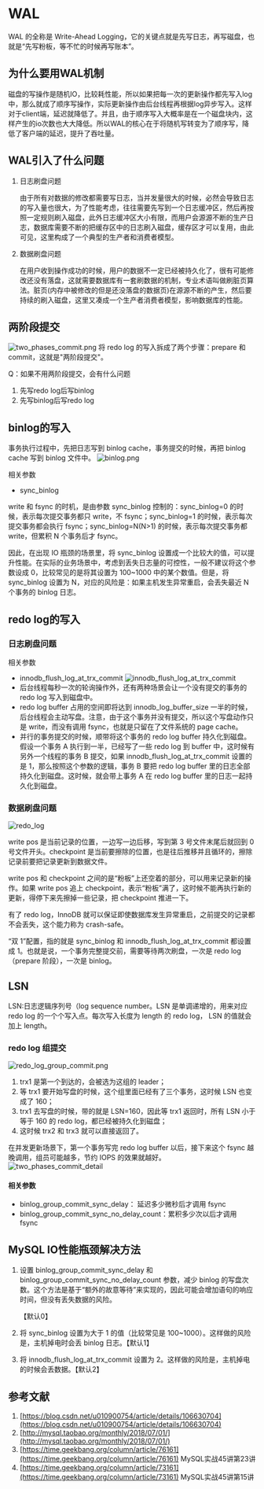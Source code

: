 # WAL

WAL 的全称是 Write-Ahead Logging，它的关键点就是先写日志，再写磁盘，也就是“先写粉板，等不忙的时候再写账本”。

## 为什么要用WAL机制

磁盘的写操作是随机IO，比较耗性能，所以如果把每一次的更新操作都先写入log中，那么就成了顺序写操作，实际更新操作由后台线程再根据log异步写入。这样对于client端，延迟就降低了。并且，由于顺序写入大概率是在一个磁盘块内，这样产生的io次数也大大降低。所以WAL的核心在于将随机写转变为了顺序写，降低了客户端的延迟，提升了吞吐量。

## WAL引入了什么问题

1. 日志刷盘问题

   由于所有对数据的修改都需要写日志，当并发量很大的时候，必然会导致日志的写入量也很大，为了性能考虑，往往需要先写到一个日志缓冲区，然后再按照一定规则刷入磁盘，此外日志缓冲区大小有限，而用户会源源不断的生产日志，数据库需要不断的把缓存区中的日志刷入磁盘，缓存区才可以复用，由此可见，这里构成了一个典型的生产者和消费者模型。

2. 数据刷盘问题

   在用户收到操作成功的时候，用户的数据不一定已经被持久化了，很有可能修改还没有落盘，这就需要数据库有一套刷数据的机制，专业术语叫做刷脏页算法。脏页\(内存中被修改的但是还没落盘的数据页\)在源源不断的产生，然后要持续的刷入磁盘，这里又凑成一个生产者消费者模型，影响数据库的性能。

## 两阶段提交

![two\_phases\_commit.png](../../gitbook/assets/two_phases_commit.png) 将 redo log 的写入拆成了两个步骤：prepare 和 commit，这就是"两阶段提交"。

Q：如果不用两阶段提交，会有什么问题

1. 先写redo log后写binlog
2. 先写binlog后写redo log

## binlog的写入

事务执行过程中，先把日志写到 binlog cache，事务提交的时候，再把 binlog cache 写到 binlog 文件中。 ![binlog.png](../../gitbook/assets/binlog.png)

相关参数

* sync\_binlog

write 和 fsync 的时机，是由参数 sync\_binlog 控制的：sync\_binlog=0 的时候，表示每次提交事务都只 write，不 fsync；sync\_binlog=1 的时候，表示每次提交事务都会执行 fsync；sync\_binlog=N\(N&gt;1\) 的时候，表示每次提交事务都 write，但累积 N 个事务后才 fsync。

因此，在出现 IO 瓶颈的场景里，将 sync\_binlog 设置成一个比较大的值，可以提升性能。在实际的业务场景中，考虑到丢失日志量的可控性，一般不建议将这个参数设成 0，比较常见的是将其设置为 100~1000 中的某个数值。但是，将 sync\_binlog 设置为 N，对应的风险是：如果主机发生异常重启，会丢失最近 N 个事务的 binlog 日志。

## redo log的写入

### 日志刷盘问题

相关参数

* innodb\_flush\_log\_at\_trx\_commit ![innodb\_flush\_log\_at\_trx\_commit](../../gitbook/assets/innodb_flush_log_at_trx_commit.png)
* 后台线程每秒一次的轮询操作外，还有两种场景会让一个没有提交的事务的 redo log 写入到磁盘中。
* redo log buffer 占用的空间即将达到 innodb\_log\_buffer\_size 一半的时候，后台线程会主动写盘。注意，由于这个事务并没有提交，所以这个写盘动作只是 write，而没有调用 fsync，也就是只留在了文件系统的 page cache。
* 并行的事务提交的时候，顺带将这个事务的 redo log buffer 持久化到磁盘。假设一个事务 A 执行到一半，已经写了一些 redo log 到 buffer 中，这时候有另外一个线程的事务 B 提交，如果 innodb\_flush\_log\_at\_trx\_commit 设置的是 1，那么按照这个参数的逻辑，事务 B 要把 redo log buffer 里的日志全部持久化到磁盘。这时候，就会带上事务 A 在 redo log buffer 里的日志一起持久化到磁盘。

### 数据刷盘问题

![redo\_log](../../gitbook/assets/redo_log.png)

write pos 是当前记录的位置，一边写一边后移，写到第 3 号文件末尾后就回到 0 号文件开头。checkpoint 是当前要擦除的位置，也是往后推移并且循环的，擦除记录前要把记录更新到数据文件。

write pos 和 checkpoint 之间的是“粉板”上还空着的部分，可以用来记录新的操作。如果 write pos 追上 checkpoint，表示“粉板”满了，这时候不能再执行新的更新，得停下来先擦掉一些记录，把 checkpoint 推进一下。

有了 redo log，InnoDB 就可以保证即使数据库发生异常重启，之前提交的记录都不会丢失，这个能力称为 crash-safe。

“双 1”配置，指的就是 sync\_binlog 和 innodb\_flush\_log\_at\_trx\_commit 都设置成 1。也就是说，一个事务完整提交前，需要等待两次刷盘，一次是 redo log（prepare 阶段），一次是 binlog。

## LSN

LSN:日志逻辑序列号（log sequence number。LSN 是单调递增的，用来对应 redo log 的一个个写入点。每次写入长度为 length 的 redo log， LSN 的值就会加上 length。

### redo log 组提交

![redo\_log\_group\_commit.png](../../gitbook/assets/redo_log_group_commit.png)

1. trx1 是第一个到达的，会被选为这组的 leader；
2. 等 trx1 要开始写盘的时候，这个组里面已经有了三个事务，这时候 LSN 也变成了 160；
3. trx1 去写盘的时候，带的就是 LSN=160，因此等 trx1 返回时，所有 LSN 小于等于 160 的 redo log，都已经被持久化到磁盘；
4. 这时候 trx2 和 trx3 就可以直接返回了。

在并发更新场景下，第一个事务写完 redo log buffer 以后，接下来这个 fsync 越晚调用，组员可能越多，节约 IOPS 的效果就越好。 ![two\_phases\_commit\_detail](../../gitbook/assets/two_phases_commit_detail.png)

#### 相关参数

* binlog\_group\_commit\_sync\_delay： 延迟多少微秒后才调用 fsync
* binlog\_group\_commit\_sync\_no\_delay\_count：累积多少次以后才调用 fsync

## MySQL IO性能瓶颈解决方法

1. 设置 binlog\_group\_commit\_sync\_delay 和 binlog\_group\_commit\_sync\_no\_delay\_count 参数，减少 binlog 的写盘次数。这个方法是基于“额外的故意等待”来实现的，因此可能会增加语句的响应时间，但没有丢失数据的风险。

   【默认0】

2. 将 sync\_binlog 设置为大于 1 的值（比较常见是 100~1000）。这样做的风险是，主机掉电时会丢 binlog 日志。【默认1】
3. 将 innodb\_flush\_log\_at\_trx\_commit 设置为 2。这样做的风险是，主机掉电的时候会丢数据。【默认2】

## 参考文献

1. [https://blog.csdn.net/u010900754/article/details/106630704](https://blog.csdn.net/u010900754/article/details/106630704)
2. [http://mysql.taobao.org/monthly/2018/07/01/](http://mysql.taobao.org/monthly/2018/07/01/)
3. [https://time.geekbang.org/column/article/76161](https://time.geekbang.org/column/article/76161) MySQL实战45讲第23讲
4. [https://time.geekbang.org/column/article/73161](https://time.geekbang.org/column/article/73161) MySQL实战45讲第15讲

